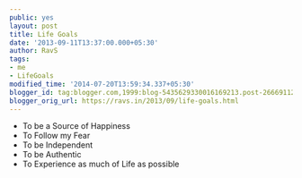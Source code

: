 ```yaml
---
public: yes
layout: post
title: Life Goals
date: '2013-09-11T13:37:00.000+05:30'
author: RavS
tags:
- me
- LifeGoals
modified_time: '2014-07-20T13:59:34.337+05:30'
blogger_id: tag:blogger.com,1999:blog-5435629330016169213.post-2666911272148678771
blogger_orig_url: https://ravs.in/2013/09/life-goals.html
---
```


- To be a Source of Happiness
- To Follow my Fear
- To be Independent
- To be Authentic
- To Experience as much of Life as possible
